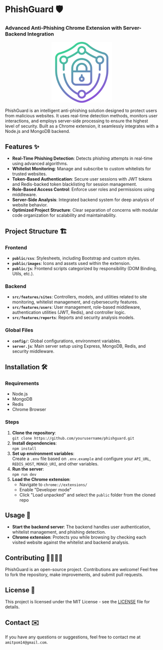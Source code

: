 # PhishGuard 🛡️

### Advanced Anti-Phishing Chrome Extension with Server-Backend Integration

<p align="center">
<img src="./public/images/cyber-security.png" alt="PhishGuard Logo" width="200" length="200" />
</p>

PhishGuard is an intelligent anti-phishing solution designed to protect users from malicious websites. It uses real-time detection methods, monitors user interactions, and employs server-side processing to ensure the highest level of security. Built as a Chrome extension, it seamlessly integrates with a Node.js and MongoDB backend.

## Features ✨

- **Real-Time Phishing Detection**: Detects phishing attempts in real-time using advanced algorithms.
- **Whitelist Monitoring**: Manage and subscribe to custom whitelists for trusted websites.
- **Token-Based Authentication**: Secure user sessions with JWT tokens and Redis-backed token blacklisting for session management.
- **Role-Based Access Control**: Enforce user roles and permissions using middleware.
- **Server-Side Analysis**: Integrated backend system for deep analysis of website behavior.
- **Optimized Project Structure**: Clear separation of concerns with modular code organization for scalability and maintainability.

## Project Structure 🏗️

### Frontend
- **`public/css`**: Stylesheets, including Bootstrap and custom styles.
- **`public/images`**: Icons and assets used within the extension.
- **`public/js`**: Frontend scripts categorized by responsibility (DOM Binding, Utils, etc.).

### Backend
- **`src/features/sites`**: Controllers, models, and utilities related to site monitoring, whitelist management, and cybersecurity features.
- **`src/features/users`**: User management, role-based middleware, authentication utilities (JWT, Redis), and controller logic.
- **`src/features/reports`**: Reports and security analysis models.

### Global Files
- **`config/`**: Global configurations, environment variables.
- **`server.js`**: Main server setup using Express, MongoDB, Redis, and security middleware.

## Installation 🛠️

### Requirements

- Node.js
- MongoDB
- Redis
- Chrome Browser

### Steps

1. **Clone the repository**:  
   `git clone https://github.com/yourusername/phishguard.git`
2. **Install dependencies**:  
   `npm install`
3. **Set up environment variables**:  
   Create a `.env` file based on `.env.example` and configure your `API_URL`, `REDIS_HOST`, `MONGO_URI`, and other variables.
4. **Run the server**:  
   `npm run dev`
5. **Load the Chrome extension**:
   - Navigate to `chrome://extensions/`
   - Enable "Developer mode"
   - Click "Load unpacked" and select the `public` folder from the cloned repo

## Usage 🚀

- **Start the backend server**: The backend handles user authentication, whitelist management, and phishing detection.
- **Chrome extension**: Protects you while browsing by checking each visited website against the whitelist and backend analysis.

## Contributing 👩‍💻👨‍💻

PhishGuard is an open-source project. Contributions are welcome! Feel free to fork the repository, make improvements, and submit pull requests.

## License 📜

This project is licensed under the MIT License - see the [LICENSE](LICENSE) file for details.

## Contact ✉️

If you have any questions or suggestions, feel free to contact me at `amitpom14@gmail.com`.

